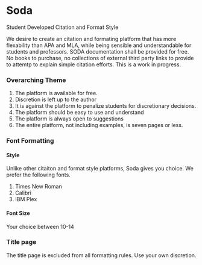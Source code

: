 # Soda
Student Developed Citation and Format Style

We desire to create an citation and formating platform that has more flexability than APA and MLA, while being sensible and understandable for students and professors. SODA documentation shall be provided for free. No books to purchase, no collections of external third party links to provide to attemtp to explain simple citation efforts. This is a work in progress. 

### Overarching Theme
1. The platform is available for free. 
2. Discretion is left up to the author
3. It is against the platform to penalize students for discretionary decisions. 
4. The platform should be easy to use and understand
5. The platform is always open to suggestions 
6. The entire platform, not including examples, is seven pages or less. 


### Font Formatting 
#### Style
Unlike other citaiton and format style platforms, Soda gives you choice. We prefer the following fonts. 
1. Times New Roman
2. Calibri 
3. IBM Plex

#### Font Size
Your choice between 10-14

### Title page 
The title page is excluded from all formatting rules. Use your own discretion. 

